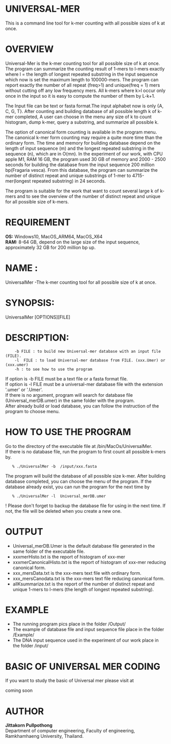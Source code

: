 # UNIVERSAL-MER
  This is a command line tool for k-mer counting with all possible sizes of k at once.
# OVERVIEW
<p>Universal-Mer is the k-mer counting tool for all possible size of k at once. The program can summarize the counting result of  1-mers to l-mers exactly where l = the length of longest repeated substring in the input sequence which now is set the maximum length to 100000-mers. The program can  report exactly the number of all repeat (freq>1) and unique(freq = 1) mers without cutting off any low frequency mers. All k-mers where k>l occur only once in the input so it is easy to compute the number of them by L-k+1. </p>  
<p>The Input file can be text or fasta format.The input alphabet now is only {A, C, G, T}. After counting and building database of all possible length k of k-mer completed, A user can choose in the menu any size of k to count histogram, dump k-mer, query a substring, and summarize all possible k.</p>
<p>The option of canonical form counting is available in the program menu. The canonical k-mer form counting may require a quite more time than the ordinary form. The time and memory for building database depend on the length of input sequence (m) and  the longest repeated substring in the sequence (n), which are in O(mn). In the experiment of our work, with CPU apple M1, RAM 16 GB, the program used 30 GB of memory and 2000 - 2500 seconds for building the database from the input sequence 200 million bp(Fragaria vesca). From this database, the program can summarize the number of distinct repeat and unique substrings of 1-mer to 4715-mer(longest repeated substring) in 24 seconds.</p>
<p>The program is suitable for the work that want to count several large k of k-mers and to see the overview of the number of distinct repeat and unique for all possible size of k-mers.</p>

# REQUIREMENT
  **OS:** Windows10, MacOS_ARM64, MacOS_X64 <br>
  **RAM:** 8-64 GB, depend on the large size of the input sequence, approximately 32 GB for 200 million bp up. <br>
  
# NAME :
  UniversalMer -The k-mer counting tool for all possible size of k at once. 

# SYNOPSIS: 
  UniversalMer [OPTIONS][FILE]

# DESCRIPTION:
        -b FILE : to build new Universal-mer database with an input file (FILE).
        -l  FILE : to load Universal-mer database from FILE. (xxx.Umer) or (xxx.umer) 
        -h : to see how to use the program

  If option is -b  FILE must be a text file or a fasta format file.<br>
  If option is -l  FILE must be a universal-mer database file with the extension '.umer' or '.Umer'. <br>
  If there is no argument, program will search for database file (Universal_merDB.umer) in the same folder with the program.<br>
  After already build or load database, you can follow the instruction of the program to choose menu. <br>

# HOW TO USE THE PROGRAM
   Go to the directory of the executable file at  /bin/MacOs/UniversalMer.  <br>
   If there is no database file, run the program to first count all possible k-mers by.
   
       % ./UniversalMer -b  /input/xxx.fasta
      
   The program will build the database of all possible size k-mer.
   After building database completed, you can choose the menu of the program. If the database already exist, you can run the program for the next time by
   
       % ./UniversalMer -l  Universal_merDB.umer

  ! Please don't forget to backup the database file for using in the next time. If not, the file will be deleted when you create a new one.
# OUTPUT
  * Universal_merDB.Umer is the default database file generated in the same folder of the executable file.
  * xxxmerHisto.txt is the report of histogram of xxx-mer
  * xxxmerCanonicalHisto.txt is the report of histogram of xxx-mer reducing canonical form.
  * xxx_mersData.txt is the xxx-mers text file with ordinary form.
  * xxx_mersCanodata.txt is the xxx-mers text file reducing canonical form.
  * allKsummarize.txt is the report of the number of distinct repeat and unique 1-mers to l-mers (the length of longest repeated substring).
    
# EXAMPLE
  * The running program pics place in the folder /Output/ <br>
  * The example of database file and input sequence file place in the folder /Example/ <br>
  * The DNA input sequence used in the experiment of our work place in the folder /input/ <br>

# BASIC OF UNIVERSAL MER CODING
  If you want to study the basic of Universal mer please visit at
  
  coming soon

# AUTHOR

  **Jittakorn Pullpothong**<br> Department of computer engineering, Faculty of engineering, Ramkhamhaeng University, Thailand.


   
